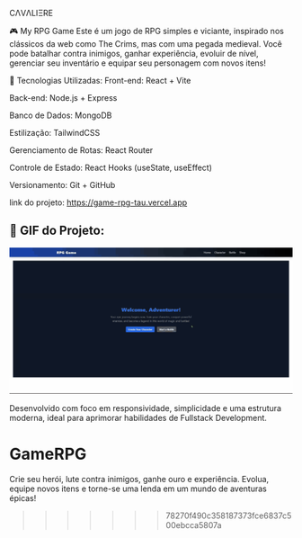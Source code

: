 CΛVΛLIΞRE

🎮 My RPG Game
Este é um jogo de RPG simples e viciante, inspirado nos clássicos da web como The Crims, mas com uma pegada medieval. Você pode batalhar contra inimigos, ganhar experiência, evoluir de nível, gerenciar seu inventário e equipar seu personagem com novos itens!

🚀 Tecnologias Utilizadas:
Front-end: React + Vite

Back-end: Node.js + Express

Banco de Dados: MongoDB

Estilização: TailwindCSS

Gerenciamento de Rotas: React Router

Controle de Estado: React Hooks (useState, useEffect)

Versionamento: Git + GitHub

link do projeto:  https://game-rpg-tau.vercel.app

## 📸 GIF do Projeto:
![Demonstração do Projeto](./public/assets/RPG.gif)

Desenvolvido com foco em responsividade, simplicidade e uma estrutura moderna, ideal para aprimorar habilidades de Fullstack Development.
# GameRPG
Crie seu herói, lute contra inimigos, ganhe ouro e experiência. Evolua, equipe novos itens e torne-se uma lenda em um mundo de aventuras épicas!
>>>>>>> 78270f490c358187373fce6837c500ebcca5807a

